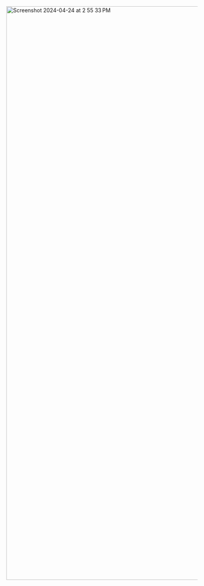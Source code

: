 <img width="1510" alt="Screenshot 2024-04-24 at 2 55 33 PM" src="https://github.com/tiredkangaroo/systemhealth/assets/81335306/bad7ae2e-d07c-480a-a381-08110013b8de">
